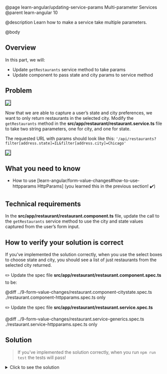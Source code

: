 @page learn-angular/updating-service-params Multi-parameter Services
@parent learn-angular 10

@description Learn how to make a service take multiple parameters.

@body

## Overview

In this part, we will:

- Update `getRestaurants` service method to take params
- Update component to pass state and city params to service method

## Problem

<img src="../static/img/angular/10-updating-service-params/before.png"
  style="border: solid 1px black; max-width: 400px;"/>

Now that we are able to capture a user’s state and city preferences, we want to only return restaurants in the selected city. Modify the `getRestaurants` method in the **src/app/restaurant/restaurant.service.ts** file to take two string parameters, one for city, and one for state.

The requested URL with params should look like this: `'/api/restaurants?filter[address.state]=IL&filter[address.city]=Chicago'`

<img src="../static/img/angular/10-updating-service-params/after.png"
  style="border: solid 1px black; max-width: 400px;"/>

## What you need to know

- How to use [learn-angular/form-value-changes#how-to-use-httpparams HttpParams] (you learned this in the previous section! ✔️)

## Technical requirements

In the **src/app/restaurant/restaurant.component.ts** file, update the call to the `getRestaurants` service method to use the city and state values captured from the user’s form input.

## How to verify your solution is correct

If you’ve implemented the solution correctly, when you use the select boxes to choose state and city, you should see a list of just restaurants from the selected city returned.

✏️ Update the spec file **src/app/restaurant/restaurant.component.spec.ts** to be:

@diff ../9-form-value-changes/restaurant.component-citystate.spec.ts ./restaurant.component-httpparams.spec.ts only

✏️ Update the spec file **src/app/restaurant/restaurant.service.spec.ts**

@diff ../9-form-value-changes/restaurant.service-generics.spec.ts ./restaurant.service-httpparams.spec.ts only

## Solution

> If you’ve implemented the solution correctly, when you run `npm run test` the tests will pass!

<details>
<summary>Click to see the solution</summary>
✏️ Update **src/app/restaurant/restaurant.service.ts**

@diff ../9-form-value-changes/restaurant.service-generics.ts ./restaurant.service-httpparams.ts only

✏️ Update **src/app/restaurant/restaurant.component.ts**

@diff ../9-form-value-changes/restaurant.component-citystate.ts ./restaurant.component-httpparams.ts only

</details>
